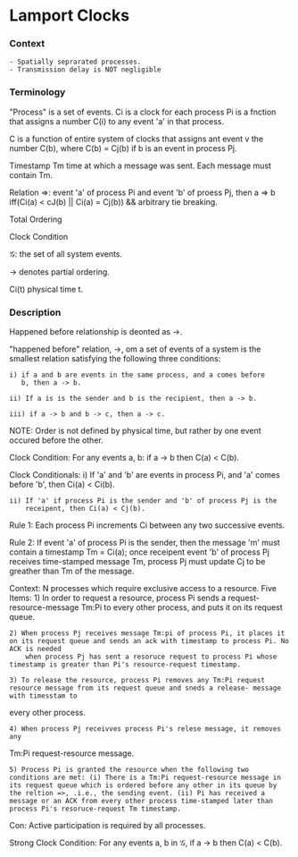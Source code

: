 # Lamport Clocks

### Context
    - Spatially seprarated processes.
    - Transmission delay is NOT negligible


### Terminology
"Process" is a set of events.
Ci is a clock for each process Pi is a fnction that assigns a number C(i) to 
any event 'a' in that process.

C is a function of entire system of clocks that assigns ant event v the number 
C(b), where C(b) = Cj(b) if b is an event in process Pj.

Timestamp Tm time at which a message was sent. Each message must contain Tm.

Relation =>: event 'a' of process Pi and event 'b'
 of proess Pj, then  a => b iff(Ci(a) < cJ(b) || Ci(a) = Cj(b)) && 
arbitrary tie breaking.

Total Ordering

Clock Condition 

𝒢: the set of all system events.   

-> denotes partial ordering.

Ci(t) physical time t. 

### Description 

Happened before relationship is deonted as ->.

"happened before" relation, ->, om a set of events of a system is the smallest relation satisfying the following three conditions:

    i) if a and b are events in the same process, and a comes before 
       b, then a -> b.

    ii) If a is is the sender and b is the recipient, then a -> b.

    iii) if a -> b and b -> c, then a -> c.

NOTE: Order is not defined by physical time, but rather by one event 
 occured before the other.

Clock Condition: 
    For any events a, b: if a -> b then C(a) < C(b).

Clock Conditionals:
    i) If 'a' and 'b' are events in process Pi, and 'a' comes before
       'b', then Ci(a) < Ci(b).

    ii) If 'a' if process Pi is the sender and 'b' of process Pj is the 
        receipent, then Ci(a) < Cj(b).


Rule 1: Each process Pi increments Ci between any two successive events.



Rule 2: If event 'a' of process Pi is the sender, then the message 'm' must contain a timestamp Tm = Ci(a); once receipent event 'b' of process Pj receives 
time-stamped message Tm, process Pj must update Cj to be greather than Tm 
of the message.

Context: N processes which require exclusive access to a resource.
Five Items:
    1) In order to request a resource, process Pi sends a request-resource-message Tm:Pi to every other process, and puts it on its request queue.

    2) When process Pj receives message Tm:pi of process Pi, it places it on its request queue and sends an ack with timestamp to process Pi. No ACK is needed 
        when process Pj has sent a resoruce request to process Pi whose timestamp is greater than Pi's resource-request timestamp.

    3) To release the resource, process Pi removes any Tm:Pi request resource message from its request queue and sneds a release- message with timesstam to
every other process. 

    4) When process Pj receivves process Pi's relese message, it removes any 
Tm:Pi request-resource message.

    5) Process Pi is granted the resource when the following two conditions are met: (i) There is a Tm:Pi request-resource message in its request queue which is ordered before any other in its queue by the reltion =>, .i.e., the sending event. (ii) Pi has received a message or an ACK from every other process time-stamped later than process Pi's resoruce-request Tm timestamp. 


Con: Active participation is required by all processes. 

Strong Clock Condition: For any events a, b in 𝒢, if a -> b then C(a) < C(b).

 
